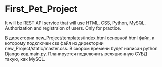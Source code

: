 # First_Pet_Project
It will be REST API service that will use HTML, CSS, Python, MySQL. Authorization and registraion of users. Only for practice. 

В директории new_Project/templates/index.html основной html файл, к которому подключен css файл из директории new_Project/static/master.css.
В скором времени будет написан python Django код main.py.
Планируется подключить реляционную СУБД такую, как MySQL.
